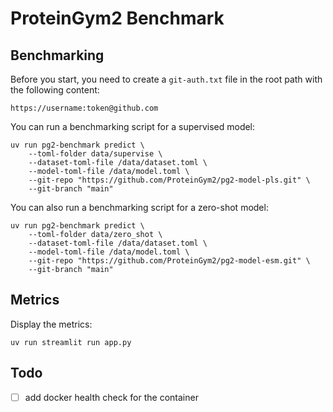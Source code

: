 # ProteinGym2 Benchmark

## Benchmarking

Before you start, you need to create a `git-auth.txt` file in the root path with the following content:

```
https://username:token@github.com
```

You can run a benchmarking script for a supervised model:
```
uv run pg2-benchmark predict \
    --toml-folder data/supervise \
    --dataset-toml-file /data/dataset.toml \
    --model-toml-file /data/model.toml \
    --git-repo "https://github.com/ProteinGym2/pg2-model-pls.git" \
    --git-branch "main"
```

You can also run a benchmarking script for a zero-shot model:
```
uv run pg2-benchmark predict \
    --toml-folder data/zero_shot \
    --dataset-toml-file /data/dataset.toml \
    --model-toml-file /data/model.toml \
    --git-repo "https://github.com/ProteinGym2/pg2-model-esm.git" \
    --git-branch "main"
```

## Metrics

Display the metrics:
```
uv run streamlit run app.py
```

## Todo

- [ ] add docker health check for the container
